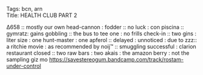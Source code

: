 Tags: bcn, arn  
Title: HEALTH CLUB PART 2    
  
∆658 :: mostly our own head-cannon : fodder :: no luck : con piscina :: gymratz: gains gobbling :: the bus to tee one : no frills check-in :: two gins : liter size : one hunt-master : one apferol :: delayed : unnoticed : due to zzz:: a ritchie movie : as recommended by noij™ :: smuggling successful : clarion restaurant closed :: two raw bars : two akais : the amazon berry : not the sampling giz mo 
<https://savestereogum.bandcamp.com/track/rostam-under-control>  
